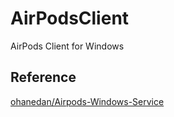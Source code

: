 # AirPodsClient
AirPods Client for Windows

## Reference
[ohanedan/Airpods-Windows-Service](https://github.com/ohanedan/Airpods-Windows-Service)
